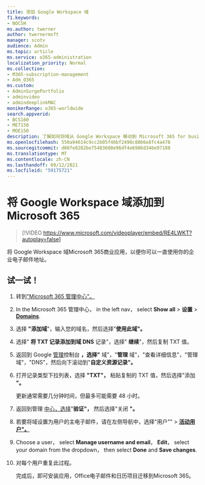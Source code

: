 ```yaml
---
title: 添加 Google Workspace 域
f1.keywords:
- NOCSH
ms.author: twerner
author: twernermsft
manager: scotv
audience: Admin
ms.topic: article
ms.service: o365-administration
localization_priority: Normal
ms.collection:
- M365-subscription-management
- Adm_O365
ms.custom:
- AdminSurgePortfolio
- adminvideo
- admindeeplinkMAC
monikerRange: o365-worldwide
search.appverid:
- BCS160
- MET150
- MOE150
description: 了解如何将域从 Google Workspace 移动到 Microsoft 365 for business。
ms.openlocfilehash: 550a94614c9cc2b05f46bf2490c8866e8fc4a478
ms.sourcegitcommit: d08fe0282be75483608e96df4e6986d346e97180
ms.translationtype: MT
ms.contentlocale: zh-CN
ms.lasthandoff: 09/12/2021
ms.locfileid: "59175721"
---
```

# <a name="add-your-google-workspace-domain-to-microsoft-365"></a>将 Google Workspace 域添加到Microsoft 365

> [!VIDEO https://www.microsoft.com/videoplayer/embed/RE4LWKT?autoplay=false]

将 Google Workspace 域Microsoft 365商业应用，以便你可以一直使用你的企业电子邮件地址。

## <a name="try-it"></a>试一试！

1. 转到["Microsoft 365 管理中心"。](https://admin.microsoft.com)
1. In the Microsoft 365 管理中心， in the left nav， select **Show all**  >  **设置**  >  <a href="https://go.microsoft.com/fwlink/p/?linkid=834818" target="_blank">**Domains**</a>.
1. 选择 **"添加域**"，输入您的域名，然后选择"**使用此域"。** 
1. 选择" **将 TXT 记录添加到域 DNS** 记录"，选择" **继续**"，然后复制 TXT 值。 
1. 返回到 Google [管理](https://admin.google.com)控制台 **，选择"** 域"，"**管理** 域"，"查看详细信息"，"管理域"，"DNS"，然后向下滚动到"**自定义资源记录"。**   
1. 打开记录类型下拉列表，选择 **"TXT"，** 粘贴复制的 TXT 值，然后选择"添加 **"。** 

    更新通常需要几分钟时间，但最多可能需要 48 小时。 
1. 返回到管理 <a href="https://go.microsoft.com/fwlink/p/?linkid=2024339" target="_blank">中心，选择</a>"**验证"，** 然后选择"关闭 **"。** 
1. 若要将域设置为用户的主电子邮件，请在左侧导航中，选择"用户""  >  [**活动用户"。**](https://go.microsoft.com/fwlink/p/?linkid=834822) 
1. Choose a user， select **Manage username and email**， **Edit**， select your domain from the dropdown， then select **Done** and **Save changes**. 
1. 对每个用户重复此过程。 

    完成后，即可安装应用，Office电子邮件和日历项目迁移到Microsoft 365。 